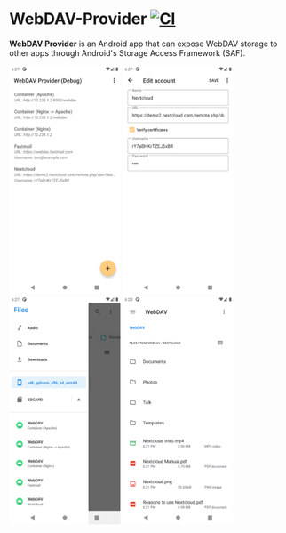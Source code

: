# WebDAV-Provider [![CI](https://github.com/alexbakker/webdav-provider/workflows/build/badge.svg)](https://github.com/alexbakker/webdav-provider/actions?query=workflow%3Abuild)

__WebDAV Provider__ is an Android app that can expose WebDAV storage to other
apps through Android's Storage Access Framework (SAF).

[<img src="screenshots/1.png" width="200">](screenshots/1.png) [<img src="screenshots/2.png" width="200">](screenshots/2.png) [<img src="screenshots/3.png" width="200">](screenshots/3.png) [<img src="screenshots/4.png" width="200">](screenshots/4.png)
